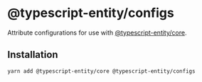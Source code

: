 # @typescript-entity/configs

Attribute configurations for use with [@typescript-entity/core](https://www.npmjs.com/package/@typescript-entity/core).

## Installation

```shell
yarn add @typescript-entity/core @typescript-entity/configs
```
